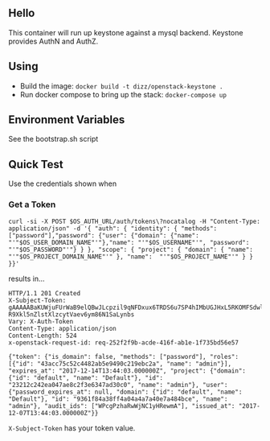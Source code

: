## Hello

This container will run up keystone against a mysql backend. Keystone provides AuthN and AuthZ.

## Using

* Build the image: `docker build -t dizz/openstack-keystone .`
* Run docker compose to bring up the stack: `docker-compose up`

## Environment Variables

See the bootstrap.sh script

## Quick Test

Use the credentials shown when

### Get a Token
```
curl -si -X POST $OS_AUTH_URL/auth/tokens\?nocatalog -H "Content-Type: application/json" -d '{ "auth": { "identity": { "methods": ["password"],"password": {"user": {"domain": {"name": "'"$OS_USER_DOMAIN_NAME"'"},"name": "'"$OS_USERNAME"'", "password": "'"$OS_PASSWORD"'"} } }, "scope": { "project": { "domain": { "name": "'"$OS_PROJECT_DOMAIN_NAME"'" }, "name":  "'"$OS_PROJECT_NAME"'" } } }}'
```

results in...

```
HTTP/1.1 201 Created
X-Subject-Token: gAAAAABaKUWjuFUrWaB9elQBwJLcpzil9qNFDxux6TRDS6u7SP4hIMbUGJHxL5RKOMFSdwlMtdJDZe0eE6JBC5tZQPFWrLCm3lVa1Z8j2tpFD9Dpnrtou8M1LqJw45z2Cy7nJqEWhyBTGvxPpeV-R9Xkl5nZlstXlzcytVaev6ym86N1SaLynbs
Vary: X-Auth-Token
Content-Type: application/json
Content-Length: 524
x-openstack-request-id: req-252f2f9b-acde-416f-ab1e-1f735bd56e57

{"token": {"is_domain": false, "methods": ["password"], "roles": [{"id": "43acc75c52c4482ab5e9490c219ebc2a", "name": "admin"}], "expires_at": "2017-12-14T13:44:03.000000Z", "project": {"domain": {"id": "default", "name": "Default"}, "id": "23212c242ea047ae8c2f3e6347ad30c0", "name": "admin"}, "user": {"password_expires_at": null, "domain": {"id": "default", "name": "Default"}, "id": "9361f84a38ff4a04a4a7a40e7a484bce", "name": "admin"}, "audit_ids": ["WPcgPzhaRwWjNC1yHRewmA"], "issued_at": "2017-12-07T13:44:03.000000Z"}}
```

`X-Subject-Token` has your token value.